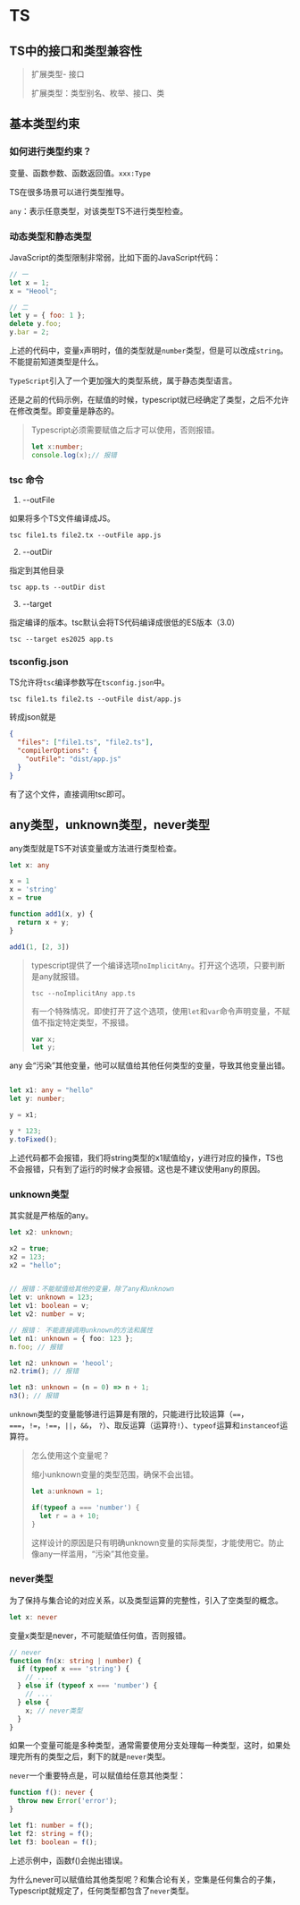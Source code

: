 # TS

## TS中的接口和类型兼容性

> 扩展类型- 接口
>
> 扩展类型：类型别名、枚举、接口、类

## 基本类型约束

### 如何进行类型约束？

变量、函数参数、函数返回值。`xxx:Type`

TS在很多场景可以进行类型推导。

`any`：表示任意类型，对该类型TS不进行类型检查。

### 动态类型和静态类型

JavaScript的类型限制非常弱，比如下面的JavaScript代码：

```javascript
// 一
let x = 1;
x = "Heool";

// 二
let y = { foo: 1 };
delete y.foo;
y.bar = 2;
```

上述的代码中，变量`x`声明时，值的类型就是`number`类型，但是可以改成`string`。不能提前知道类型是什么。

`TypeScript`引入了一个更加强大的类型系统，属于静态类型语言。

还是之前的代码示例，在赋值的时候，typescript就已经确定了类型，之后不允许在修改类型。即变量是静态的。

> Typescript必须需要赋值之后才可以使用，否则报错。
>
> ```typescript
> let x:number;
> console.log(x);// 报错
> ```

### tsc 命令

1. --outFile

如果将多个TS文件编译成JS。

```shell
tsc file1.ts file2.tx --outFile app.js
```

2. --outDir

指定到其他目录

```shell
tsc app.ts --outDir dist
```

3. --target

指定编译的版本。tsc默认会将TS代码编译成很低的ES版本（3.0）

```shell
tsc --target es2025 app.ts
```

### tsconfig.json

TS允许将`tsc`编译参数写在`tsconfig.json`中。

```
tsc file1.ts file2.ts --outFile dist/app.js
```

转成json就是

```json
{
  "files": ["file1.ts", "file2.ts"],
  "compilerOptions": {
    "outFile": "dist/app.js"
  }
}
```

有了这个文件，直接调用tsc即可。

## any类型，unknown类型，never类型

any类型就是TS不对该变量或方法进行类型检查。

```typescript
let x: any

x = 1
x = 'string'
x = true

function add1(x, y) {
  return x + y;
}

add1(1, [2, 3])
```

> typescript提供了一个编译选项`noImplicitAny`。打开这个选项，只要判断是any就报错。
>
> ```shell
> tsc --noImplicitAny app.ts
> ```
>
> 有一个特殊情况，即使打开了这个选项，使用`let`和`var`命令声明变量，不赋值不指定特定类型，不报错。
>
> ```typescript
> var x;
> let y;
> ```

any 会“污染”其他变量，他可以赋值给其他任何类型的变量，导致其他变量出错。

```typescript

let x1: any = "hello"
let y: number;

y = x1;

y * 123;
y.toFixed();
```

上述代码都不会报错，我们将string类型的x1赋值给y，y进行对应的操作，TS也不会报错，只有到了运行的时候才会报错。这也是不建议使用any的原因。

### unknown类型

其实就是严格版的any。

```typescript
let x2: unknown;

x2 = true;
x2 = 123;
x2 = "hello";


// 报错：不能赋值给其他的变量，除了any和unknown
let v: unknown = 123;
let v1: boolean = v;
let v2: number = v;

// 报错： 不能直接调用unknown的方法和属性
let n1: unknown = { foo: 123 };
n.foo; // 报错

let n2: unknown = 'heool';
n2.trim(); // 报错

let n3: unknown = (n = 0) => n + 1;
n3(); // 报错
```

`unknown`类型的变量能够进行运算是有限的，只能进行比较运算（`==`，`===`，`!=`，`!==`，`||`，`&&`， `?`）、取反运算（运算符`!`）、`typeof`运算和`instanceof`运算符。

> 怎么使用这个变量呢？
>
> 缩小unknown变量的类型范围，确保不会出错。
>
> ```typescript
> let a:unknown = 1;
> 
> if(typeof a === 'number') {
>   let r = a + 10;
> }
> ```
>
> 这样设计的原因是只有明确unknown变量的实际类型，才能使用它。防止像any一样滥用，“污染”其他变量。

### never类型

为了保持与集合论的对应关系，以及类型运算的完整性，引入了空类型的概念。

```typescript
let x: never
```

变量x类型是never，不可能赋值任何值，否则报错。

```typescript
// never
function fn(x: string | number) {
  if (typeof x === 'string') {
    // ....
  } else if (typeof x === 'number') {
    // ....
  } else {
    x; // never类型
  }
}
```

如果一个变量可能是多种类型，通常需要使用分支处理每一种类型，这时，如果处理完所有的类型之后，剩下的就是`never`类型。

`never`一个重要特点是，可以赋值给任意其他类型：

```typescript
function f(): never {
  throw new Error('error');
}

let f1: number = f();
let f2: string = f();
let f3: boolean = f();
```

上述示例中，函数f()会抛出错误。

为什么never可以赋值给其他类型呢？和集合论有关，空集是任何集合的子集，Typescript就规定了，任何类型都包含了`never`类型。